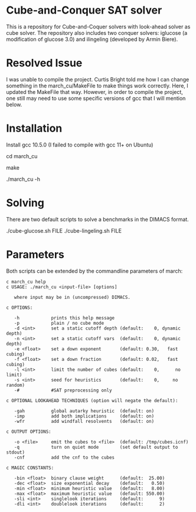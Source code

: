 Cube-and-Conquer SAT solver
===========================

This is a repository for Cube-and-Coquer solvers with look-ahead solver
as cube solver. The repository also includes two conquer solvers: 
iglucose (a modification of glucose 3.0) and ilingeling (developed by
Armin Biere).

Resolved Issue
============

I was unable to compile the project. Curtis Bright told me how I can change something in the march_cu/MakeFile to make things work correctly. Here, I updated the MakeFile that way. However, in order to compile the project, one still may need to use some specific versions of gcc that I will mention below. 

Installation
============

Install gcc 10.5.0 (I failed to compile with gcc 11+ on Ubuntu)

cd march_cu

make

./march_cu -h


<!---Build the code using: ./build.sh

This command will compile the solvers march_cu, iglucose (version 3.0), 
and ilingeling (version bjc). 

Cleaning up the repository can simply be done by: ./build.sh clean --->

Solving
=======

There are two default scripts to solve a benchmarks in the DIMACS format.

./cube-glucose.sh   FILE
./cube-lingeling.sh FILE


Parameters
==========

Both scripts can be extended by the commandline parameters of march:
```
c march_cu help
c USAGE: ./march_cu <input-file> [options]

   where input may be in (uncompressed) DIMACS.

c OPTIONS:

   -h            prints this help message
   -p            plain / no cube mode
   -d <int>      set a static cutoff depth (default:    0, dynamic depth)
   -n <int>      set a static cutoff vars  (default:    0, dynamic depth)
   -e <float>    set a down exponent       (default: 0.30,   fast cubing)
   -f <float>    set a down fraction       (default: 0.02,   fast cubing)
   -l <int>      limit the number of cubes (default:    0,      no limit)
   -s <int>      seed for heuristics       (default:    0,     no random)
   -#            #SAT preprocessing only

c OPTIONAL LOOKAHEAD TECHNIQUES (option will negate the default):

   -gah          global autarky heuristic  (default: on)
   -imp          add both implications     (default: on)
   -wfr          add windfall resolvents   (default: on)

c OUTPUT OPTIONS:

   -o <file>     emit the cubes to <file>  (default: /tmp/cubes.icnf)
   -q            turn on quiet mode        (set default output to stdout)
   -cnf          add the cnf to the cubes

c MAGIC CONSTANTS:

   -bin <float>  binary clause weight      (default:  25.00)
   -dec <float>  size exponential decay    (default:   0.50)
   -min <float>  minimum heuristic value   (default:   8.00)
   -max <float>  maximum heuristic value   (default: 550.00)
   -sli <int>    singlelook iterations     (default:      9)
   -dli <int>    doublelook iterations     (default:      2)
```
